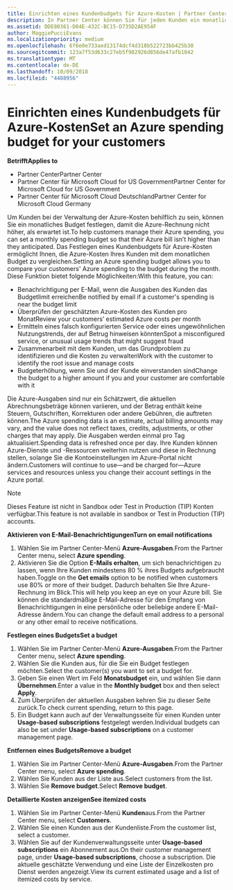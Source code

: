 ```yaml
---
title: Einrichten eines Kundenbudgets für Azure-Kosten | Partner Center
description: In Partner Center können Sie für jeden Kunden ein monatliches Budget festlegen, sodass die Azure-Rechnung am Monatsende nicht zu einer Überraschung wird.
ms.assetid: DDE80361-D04E-432C-BC15-D735D2AE954F
author: MaggiePucciEvans
ms.localizationpriority: medium
ms.openlocfilehash: 6f6e0e733aed13174dcf4d318b522723bb425b30
ms.sourcegitcommit: 123a7f53d633c27eb5f982926d856de47afb1042
ms.translationtype: MT
ms.contentlocale: de-DE
ms.lasthandoff: 10/09/2018
ms.locfileid: "4488956"
---
```

# <a name="set-an-azure-spending-budget-for-your-customers"></a><span data-ttu-id="197b7-103">Einrichten eines Kundenbudgets für Azure-Kosten</span><span class="sxs-lookup"><span data-stu-id="197b7-103">Set an Azure spending budget for your customers</span></span>

**<span data-ttu-id="197b7-104">Betrifft</span><span class="sxs-lookup"><span data-stu-id="197b7-104">Applies to</span></span>**

-  <span data-ttu-id="197b7-105">Partner Center</span><span class="sxs-lookup"><span data-stu-id="197b7-105">Partner Center</span></span>
-  <span data-ttu-id="197b7-106">Partner Center für Microsoft Cloud for US Government</span><span class="sxs-lookup"><span data-stu-id="197b7-106">Partner Center for Microsoft Cloud for US Government</span></span>
-  <span data-ttu-id="197b7-107">Partner Center für Microsoft Cloud Deutschland</span><span class="sxs-lookup"><span data-stu-id="197b7-107">Partner Center for Microsoft Cloud Germany</span></span>

<span data-ttu-id="197b7-108">Um Kunden bei der Verwaltung der Azure-Kosten behilflich zu sein, können Sie ein monatliches Budget festlegen, damit die Azure-Rechnung nicht höher, als erwartet ist.</span><span class="sxs-lookup"><span data-stu-id="197b7-108">To help customers manage their Azure spending, you can set a monthly spending budget so that their Azure bill isn’t higher than they anticipated.</span></span> <span data-ttu-id="197b7-109">Das Festlegen eines Kundenbudgets für Azure-Kosten ermöglicht Ihnen, die Azure-Kosten Ihres Kunden mit dem monatlichen Budget zu vergleichen.</span><span class="sxs-lookup"><span data-stu-id="197b7-109">Setting an Azure spending budget allows you to compare your customers' Azure spending to the budget during the month.</span></span> <span data-ttu-id="197b7-110">Diese Funktion bietet folgende Möglichkeiten:</span><span class="sxs-lookup"><span data-stu-id="197b7-110">With this feature, you can:</span></span> 

-   <span data-ttu-id="197b7-111">Benachrichtigung per E-Mail, wenn die Ausgaben des Kunden das Budgetlimit erreichen</span><span class="sxs-lookup"><span data-stu-id="197b7-111">Be notified by email if a customer's spending is near the budget limit</span></span>
-   <span data-ttu-id="197b7-112">Überprüfen der geschätzten Azure-Kosten des Kunden pro Monat</span><span class="sxs-lookup"><span data-stu-id="197b7-112">Review your customers’ estimated Azure costs per month</span></span>
-   <span data-ttu-id="197b7-113">Ermitteln eines falsch konfigurierten Service oder eines ungewöhnlichen Nutzungstrends, der auf Betrug hinweisen könnten</span><span class="sxs-lookup"><span data-stu-id="197b7-113">Spot a misconfigured service, or unusual usage trends that might suggest fraud</span></span>
-   <span data-ttu-id="197b7-114">Zusammenarbeit mit dem Kunden, um das Grundproblem zu identifizieren und die Kosten zu verwalten</span><span class="sxs-lookup"><span data-stu-id="197b7-114">Work with the customer to identify the root issue and manage costs</span></span>
-   <span data-ttu-id="197b7-115">Budgeterhöhung, wenn Sie und der Kunde einverstanden sind</span><span class="sxs-lookup"><span data-stu-id="197b7-115">Change the budget to a higher amount if you and your customer are comfortable with it</span></span>

<span data-ttu-id="197b7-116">Die Azure-Ausgaben sind nur ein Schätzwert, die aktuellen Abrechnungsbeträge können variieren, und der Betrag enthält keine Steuern, Gutschriften, Korrekturen oder andere Gebühren, die auftreten können.</span><span class="sxs-lookup"><span data-stu-id="197b7-116">The Azure spending data is an estimate, actual billing amounts may vary, and the value does not reflect taxes, credits, adjustments, or other charges that may apply.</span></span> <span data-ttu-id="197b7-117">Die Ausgaben werden einmal pro Tag aktualisiert.</span><span class="sxs-lookup"><span data-stu-id="197b7-117">Spending data is refreshed once per day.</span></span> <span data-ttu-id="197b7-118">Ihre Kunden können Azure-Dienste und -Ressourcen weiterhin nutzen und diese in Rechnung stellen, solange Sie die Kontoeinstellungen im Azure-Portal nicht ändern.</span><span class="sxs-lookup"><span data-stu-id="197b7-118">Customers will continue to use—and be charged for—Azure services and resources unless you change their account settings in the Azure portal.</span></span> 

> [!NOTE]  
> <span data-ttu-id="197b7-119">Dieses Feature ist nicht in Sandbox oder Test in Production (TIP) Konten verfügbar.</span><span class="sxs-lookup"><span data-stu-id="197b7-119">This feature is not available in sandbox or Test in Production (TIP) accounts.</span></span>

**<span data-ttu-id="197b7-120">Aktivieren von E-Mail-Benachrichtigungen</span><span class="sxs-lookup"><span data-stu-id="197b7-120">Turn on email notifications</span></span>**
1.  <span data-ttu-id="197b7-121">Wählen Sie im Partner Center-Menü **Azure-Ausgaben**.</span><span class="sxs-lookup"><span data-stu-id="197b7-121">From the Partner Center menu, select **Azure spending**.</span></span>
2.  <span data-ttu-id="197b7-122">Aktivieren Sie die Option **E-Mails erhalten**, um sich benachrichtigen zu lassen, wenn Ihre Kunden mindestens 80 % ihres Budgets aufgebraucht haben.</span><span class="sxs-lookup"><span data-stu-id="197b7-122">Toggle on the **Get emails** option to be notified when customers use 80% or more of their budget.</span></span> <span data-ttu-id="197b7-123">Dadurch behalten Sie Ihre Azure-Rechnung im Blick.</span><span class="sxs-lookup"><span data-stu-id="197b7-123">This will help you keep an eye on your Azure bill.</span></span> <span data-ttu-id="197b7-124">Sie können die standardmäßige E-Mail-Adresse für den Empfang von Benachrichtigungen in eine persönliche oder beliebige andere E-Mail-Adresse ändern.</span><span class="sxs-lookup"><span data-stu-id="197b7-124">You can change the default email address to a personal or any other email to receive notifications.</span></span>

**<span data-ttu-id="197b7-125">Festlegen eines Budgets</span><span class="sxs-lookup"><span data-stu-id="197b7-125">Set a budget</span></span>**
1.  <span data-ttu-id="197b7-126">Wählen Sie im Partner Center-Menü **Azure-Ausgaben**.</span><span class="sxs-lookup"><span data-stu-id="197b7-126">From the Partner Center menu, select **Azure spending**.</span></span>
2.  <span data-ttu-id="197b7-127">Wählen Sie die Kunden aus, für die Sie ein Budget festlegen möchten.</span><span class="sxs-lookup"><span data-stu-id="197b7-127">Select the customer(s) you want to set a budget for.</span></span> 
3. <span data-ttu-id="197b7-128">Geben Sie einen Wert im Feld **Monatsbudget** ein, und wählen Sie dann **Übernehmen**.</span><span class="sxs-lookup"><span data-stu-id="197b7-128">Enter a value in the **Monthly budget** box and then select **Apply**.</span></span>
4.  <span data-ttu-id="197b7-129">Zum Überprüfen der aktuellen Ausgaben kehren Sie zu dieser Seite zurück.</span><span class="sxs-lookup"><span data-stu-id="197b7-129">To check current spending, return to this page.</span></span>
5.  <span data-ttu-id="197b7-130">Ein Budget kann auch auf der Verwaltungsseite für einen Kunden unter **Usage-based subscriptions** festgelegt werden.</span><span class="sxs-lookup"><span data-stu-id="197b7-130">Individual budgets can also be set under **Usage-based subscriptions** on a customer management page.</span></span>

**<span data-ttu-id="197b7-131">Entfernen eines Budgets</span><span class="sxs-lookup"><span data-stu-id="197b7-131">Remove a budget</span></span>**
1.  <span data-ttu-id="197b7-132">Wählen Sie im Partner Center-Menü **Azure-Ausgaben**.</span><span class="sxs-lookup"><span data-stu-id="197b7-132">From the Partner Center menu, select **Azure spending**.</span></span>
2.  <span data-ttu-id="197b7-133">Wählen Sie Kunden aus der Liste aus.</span><span class="sxs-lookup"><span data-stu-id="197b7-133">Select customers from the list.</span></span>
3.  <span data-ttu-id="197b7-134">Wählen Sie **Remove budget**.</span><span class="sxs-lookup"><span data-stu-id="197b7-134">Select **Remove budget**.</span></span>

**<span data-ttu-id="197b7-135">Detaillierte Kosten anzeigen</span><span class="sxs-lookup"><span data-stu-id="197b7-135">See itemized costs</span></span>**
1.  <span data-ttu-id="197b7-136">Wählen Sie im Partner Center-Menü **Kunden**aus.</span><span class="sxs-lookup"><span data-stu-id="197b7-136">From the Partner Center menu, select **Customers**.</span></span>
2.  <span data-ttu-id="197b7-137">Wählen Sie einen Kunden aus der Kundenliste.</span><span class="sxs-lookup"><span data-stu-id="197b7-137">From the customer list, select a customer.</span></span>
3.  <span data-ttu-id="197b7-138">Wählen Sie auf der Kundenverwaltungsseite unter **Usage-based subscriptions** ein Abonnement aus.</span><span class="sxs-lookup"><span data-stu-id="197b7-138">On their customer management page, under **Usage-based subscriptions**, choose a subscription.</span></span> <span data-ttu-id="197b7-139">Die aktuelle geschätzte Verwendung und eine Liste der Einzelkosten pro Dienst werden angezeigt.</span><span class="sxs-lookup"><span data-stu-id="197b7-139">View its current estimated usage and a list of itemized costs by service.</span></span>


 

 



